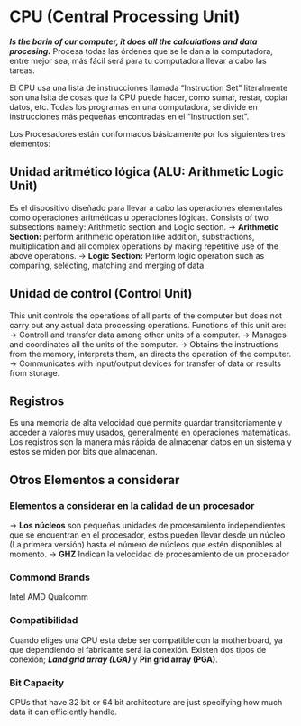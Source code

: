 # CPU (Central Processing Unit)

***Is the barin of our computer, it does all the calculations and data procesing.*** Procesa todas las órdenes que se le dan a la computadora, entre mejor sea, más fácil será para tu computadora llevar a cabo las tareas.

El CPU usa una lista de instrucciones llamada “Instruction Set” literalmente son una lsita de cosas que la CPU puede hacer, como sumar, restar, copiar datos, etc. Todas los programas en una computadora, se divide en instrucciones más pequeñas encontradas en el “Instruction set”.

Los Procesadores están conformados básicamente por los siguientes tres elementos:

## Unidad aritmético lógica (ALU: Arithmetic Logic Unit) 

Es el dispositivo diseñado para llevar a cabo las operaciones elementales como operaciones aritméticas u operaciones lógicas. Consists of two subsections namely: Arithmetic section and Logic section.
  → **Arithmetic Section:** perform arithmetic operation like addition, substractions, multiplication and all complex operations by making repetitive use of the above operations.
   → **Logic Section:** Perform logic operation such as comparing, selecting, matching and merging of data.

## Unidad de control (Control Unit) 

This unit controls the operations of all parts of the computer but does not carry out any actual data processing operations. Functions of this unit are:
   → Controll and transfer data among other units of a computer.
   → Manages and coordinates all the units of the computer.
   → Obtains the instructions from the memory, interprets them, an directs the operation of the computer.
   → Communicates with input/output devices for transfer of data or results from storage.

## Registros

Es una memoria de alta velocidad que permite guardar transitoriamente y acceder a valores muy usados, generalmente en operaciones matemáticas. Los registros son la manera más rápida de almacenar datos en un sistema y estos se miden por bits que almacenan. 

## Otros Elementos a considerar

### Elementos a considerar en la calidad de un procesador

   → **Los núcleos** son pequeñas unidades de procesamiento independientes que se encuentran en el procesador, estos pueden llevar desde un núcleo (La primera versión) hasta el número de núcleos que estén disponibles al momento.
   → **GHZ** Indican la velocidad de procesamiento de un procesador

### Commond Brands

Intel
AMD
Qualcomm

### Compatibilidad

Cuando eliges una CPU esta debe ser compatible con la motherboard, ya que dependiendo el fabricante será la conexión. Existen dos tipos de conexión; ***Land grid array (LGA)*** y **Pin grid array (PGA)**.
### Bit Capacity

CPUs that have 32 bit or 64 bit architecture are just specifying how much data it can efficiently handle.